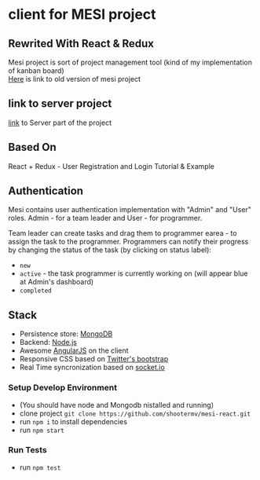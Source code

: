 # client for MESI project 

## Rewrited With React & Redux
Mesi project is sort of project management tool (kind of my implementation of kanban board)  
[Here](https://github.com/shootermv/mesi) is link to old version of mesi project 

## link to server project
[link](https://github.com/shootermv/node-mongo-registration-login-api) to Server part of the project

## Based On
React + Redux - User Registration and Login Tutorial & Example


## Authentication
Mesi contains user authentication implementation with "Admin" and "User" roles.
Admin - for a team leader and User - for  programmer.

Team leader can create tasks and drag them to programmer earea - to assign the task to the programmer.
Programmers can notify their progress by changing the status of the task (by clicking on status label):

* `new`
* `active` - the task programmer is currently working on (will appear blue at Admin's dashboard)
* `completed`
 
## Stack

* Persistence store: [MongoDB](http://www.mongodb.org/)
* Backend: [Node.js](http://nodejs.org/)
* Awesome [AngularJS](http://www.angularjs.org/) on the client
* Responsive CSS based on [Twitter's bootstrap](http://twitter.github.com/bootstrap/)
* Real Time syncronization based on [socket.io](https://socket.io/) 


### Setup Develop Environment
* (You should have node and Mongodb nistalled and running)
* clone project `git clone https://github.com/shootermv/mesi-react.git`
* run `npm i` to install dependencies
* run  `npm start`

### Run Tests
* run  `npm test`